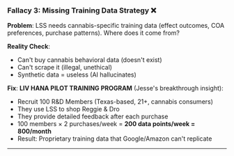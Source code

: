 ### **Fallacy 3: Missing Training Data Strategy** ❌

**Problem**: LSS needs cannabis-specific training data (effect outcomes, COA preferences, purchase patterns). Where does it come from?

**Reality Check**:

- Can't buy cannabis behavioral data (doesn't exist)
- Can't scrape it (illegal, unethical)
- Synthetic data = useless (AI hallucinates)

**Fix**: **LIV HANA PILOT TRAINING PROGRAM** (Jesse's breakthrough insight):

- Recruit 100 R&D Members (Texas-based, 21+, cannabis consumers)
- They use LSS to shop Reggie & Dro
- They provide detailed feedback after each purchase
- 100 members × 2 purchases/week = **200 data points/week = 800/month**
- Result: Proprietary training data that Google/Amazon can't replicate

---
